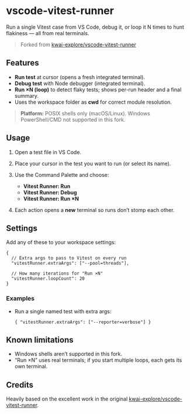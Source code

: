 # vscode-vitest-runner

Run a single Vitest case from VS Code, debug it, or loop it N times to hunt flakiness — all from real terminals.

> Forked from [kwai-explore/vscode-vitest-runner](https://github.com/kwai-explore/vscode-vitest-runner)

## Features

- **Run test** at cursor (opens a fresh integrated terminal).
- **Debug test** with Node debugger (integrated terminal).
- **Run ×N (loop)** to detect flaky tests; shows per-run header and a final summary.
- Uses the workspace folder as **cwd** for correct module resolution.

> **Platform:** POSIX shells only (macOS/Linux). Windows PowerShell/CMD not supported in this fork.

## Usage

1. Open a test file in VS Code.
2. Place your cursor in the test you want to run (or select its name).
3. Use the Command Palette and choose:

   - **Vitest Runner: Run**
   - **Vitest Runner: Debug**
   - **Vitest Runner: Run ×N**

4. Each action opens a **new** terminal so runs don’t stomp each other.

## Settings

Add any of these to your workspace settings:

```jsonc
{
  // Extra args to pass to Vitest on every run
  "vitestRunner.extraArgs": ["--pool=threads"],

  // How many iterations for "Run ×N"
  "vitestRunner.loopCount": 20
}
```

### Examples

- Run a single named test with extra args:

  ```jsonc
  { "vitestRunner.extraArgs": ["--reporter=verbose"] }
  ```

## Known limitations

- Windows shells aren’t supported in this fork.
- “Run ×N” uses real terminals; if you start multiple loops, each gets its own terminal.

## Credits

Heavily based on the excellent work in the original
[kwai-explore/vscode-vitest-runner](https://github.com/kwai-explore/vscode-vitest-runner).

